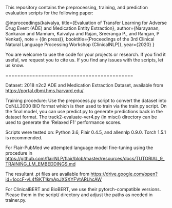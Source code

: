 This repository contains the preprocessing, training, and prediction evaluation scripts for the following paper:


@inproceedings{kaivalya,
  title={Evaluation of Transfer Learning for Adverse Drug Event (ADE) and Medication Entity Extraction},
  author={Narayanan, Sankaran and Mannam, Kaivalya and Rajan, Sreeranga P., and Rangan, P Venkat},
  note = {(in press)},
  booktitle={Proceedings of the 3rd Clinical Natural Language Processing Workshop (ClinicalNLP)},
  year={2020}
}



You are welcome to use the code for your projects or research. If you find it useful,
we request you to cite us. If you find any issues with the scripts, let us know.

===========================================

Dataset: 2018 n2c2 ADE and Medication Extraction Dataset, available from 
https://portal.dbmi.hms.harvard.edu/.  

Training procedure:
Use the preprocess.py script to convert the dataset into CoNLL2000 BIO format which is then used to train via the train.py script. On the final model, you can use predict.py to generate predictions back in the dataset format. The track2-evaluate-ver4.py (in misc/) directory can be used to generate the 'Relaxed F1' performance scores.

Scripts were tested on: Python 3.6, Flair 0.4.5, and allennlp 0.9.0. Torch 1.5.1 is recommended.

For Flair-PubMed we attempted language model fine-tuning using the procedure in 
https://github.com/flairNLP/flair/blob/master/resources/docs/TUTORIAL_9_TRAINING_LM_EMBEDDINGS.md

The resultant .pt files are available from 
https://drive.google.com/open?id=1occF-vL4f8KT1kmApJXSXYFVtARLhcAW

For ClinicalBERT and BioBERT, we use their pytorch-compatible versions. Please them in the script/ directory and adjust the paths as needed in trainer.py.



